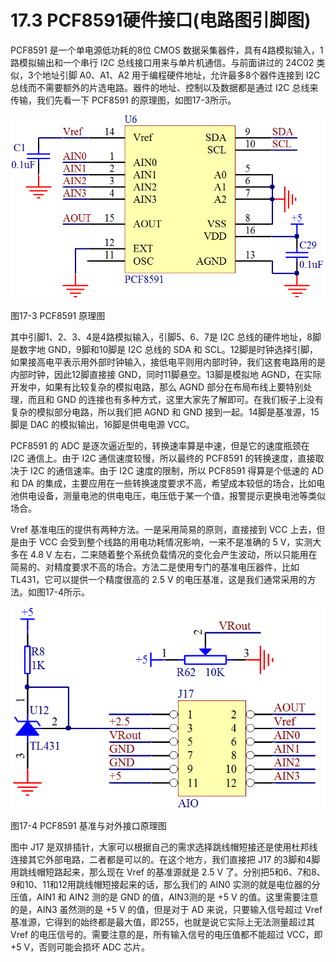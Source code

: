 # 17.3 PCF8591硬件接口(电路图引脚图)

PCF8591 是一个单电源低功耗的8位 CMOS 数据采集器件，具有4路模拟输入，1路模拟输出和一个串行 I2C 总线接口用来与单片机通信。与前面讲过的 24C02 类似，3个地址引脚 A0、A1、A2 用于编程硬件地址，允许最多8个器件连接到 I2C 总线而不需要额外的片选电路。器件的地址、控制以及数据都是通过 I2C 总线来传输，我们先看一下 PCF8591 的原理图，如图17-3所示。 

![](images/44.png)

图17-3 PCF8591 原理图

其中引脚1、2、3、4是4路模拟输入，引脚5、6、7是 I2C 总线的硬件地址，8脚是数字地 GND，9脚和10脚是 I2C 总线的 SDA 和 SCL。12脚是时钟选择引脚，如果接高电平表示用外部时钟输入，接低电平则用内部时钟，我们这套电路用的是内部时钟，因此12脚直接接 GND，同时11脚悬空。13脚是模拟地 AGND，在实际开发中，如果有比较复杂的模拟电路，那么 AGND 部分在布局布线上要特别处理，而且和 GND 的连接也有多种方式，这里大家先了解即可。在我们板子上没有复杂的模拟部分电路，所以我们把 AGND 和 GND 接到一起。14脚是基准源，15脚是 DAC 的模拟输出，16脚是供电电源 VCC。

PCF8591 的 ADC 是逐次逼近型的，转换速率算是中速，但是它的速度瓶颈在 I2C 通信上。由于 I2C 通信速度较慢，所以最终的 PCF8591 的转换速度，直接取决于 I2C 的通信速率。由于 I2C 速度的限制，所以 PCF8591 得算是个低速的 AD 和 DA 的集成，主要应用在一些转换速度要求不高，希望成本较低的场合，比如电池供电设备，测量电池的供电电压，电压低于某一个值，报警提示更换电池等类似场合。

Vref 基准电压的提供有两种方法。一是采用简易的原则，直接接到 VCC 上去，但是由于 VCC 会受到整个线路的用电功耗情况影响，一来不是准确的 5 V，实测大多在 4.8 V 左右，二来随着整个系统负载情况的变化会产生波动，所以只能用在简易的、对精度要求不高的场合。方法二是使用专门的基准电压器件，比如 TL431，它可以提供一个精度很高的 2.5 V 的电压基准，这是我们通常采用的方法。如图17-4所示。 

![](images/45.png)

图17-4 PCF8591 基准与对外接口原理图

图中 J17 是双排插针，大家可以根据自己的需求选择跳线帽短接还是使用杜邦线连接其它外部电路，二者都是可以的。在这个地方，我们直接把 J17 的3脚和4脚用跳线帽短路起来，那么现在 Vref 的基准源就是 2.5 V 了。分别把5和6、7和8、9和10、11和12用跳线帽短接起来的话，那么我们的 AIN0 实测的就是电位器的分压值，AIN1 和 AIN2 测的是 GND 的值，AIN3测的是 +5 V 的值。这里需要注意的是，AIN3 虽然测的是 +5 V 的值，但是对于 AD 来说，只要输入信号超过 Vref 基准源，它得到的始终都是最大值，即255，也就是说它实际上无法测量超过其 Vref 的电压信号的。需要注意的是，所有输入信号的电压值都不能超过 VCC，即 +5 V，否则可能会损坏 ADC 芯片。